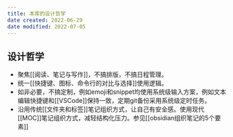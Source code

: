 ```yaml
---
title: 本库的设计哲学
date created: 2022-06-29
date modified: 2022-07-05
---
```


## 设计哲学

- 聚焦[[阅读、笔记与写作]]，不搞排版，不搞日程管理。
- 统一[[快捷键、图标、命令行的对比与选择]]使用逻辑。
- 如非必要，不搞定制，例如emoji和snippet均使用系统级输入方案，例如文本编辑快捷键和[[VSCode]]保持一致，定期git备份采用系统级定时任务。
- 沿用传统[[文件夹和标签]]笔记组织方式，让自己有安全感。使用现代[[MOC]]笔记组织方式，减轻结构化压力。参见[[obsidian组织笔记的5个要素]]
